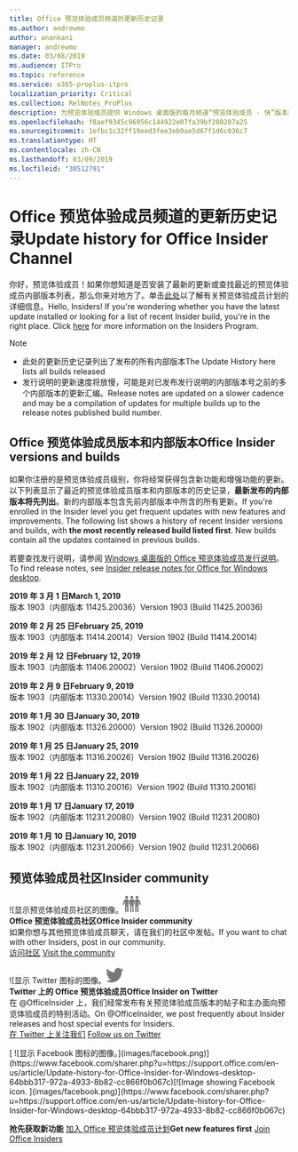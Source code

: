 ```yaml
---
title: Office 预览体验成员频道的更新历史记录
ms.author: andrewmo
author: anankani
manager: andrewmo
ms.date: 03/08/2019
ms.audience: ITPro
ms.topic: reference
ms.service: o365-proplus-itpro
localization_priority: Critical
ms.collection: RelNotes_ProPlus
description: 为预览体验成员提供 Windows 桌面版的每月频道“预览体验成员 - 快”版本的更新历史记录
ms.openlocfilehash: f8aef9345c96956c144922e07fa39bf208287a25
ms.sourcegitcommit: 1efbc1c32ff19eed3fee3eb9ae5d67f1d6c036c7
ms.translationtype: HT
ms.contentlocale: zh-CN
ms.lasthandoff: 03/09/2019
ms.locfileid: "30512791"
---
```

# <a name="update-history-for-office-insider-channel"></a><span data-ttu-id="e70a3-103">Office 预览体验成员频道的更新历史记录</span><span class="sxs-lookup"><span data-stu-id="e70a3-103">Update history for Office Insider Channel</span></span>

<span data-ttu-id="e70a3-p101">你好，预览体验成员！如果你想知道是否安装了最新的更新或查找最近的预览体验成员内部版本列表，那么你来对地方了。单击[此处](https://insider.office.com/)以了解有关预览体验成员计划的详细信息。</span><span class="sxs-lookup"><span data-stu-id="e70a3-p101">Hello, Insiders! If you're wondering whether you have the latest update installed or looking for a list of recent Insider build, you're in the right place. Click [here](https://insider.office.com/) for more information on the Insiders Program.</span></span>

> [!NOTE]
> - <span data-ttu-id="e70a3-107">此处的更新历史记录列出了发布的所有内部版本</span><span class="sxs-lookup"><span data-stu-id="e70a3-107">The Update History here lists all builds released</span></span>
> - <span data-ttu-id="e70a3-108">发行说明的更新速度将放慢，可能是对已发布发行说明的内部版本号之前的多个内部版本的更新汇编。</span><span class="sxs-lookup"><span data-stu-id="e70a3-108">Release notes are updated on a slower cadence and may be a compilation of updates for multiple builds up to the release notes published build number.</span></span>



## <a name="office-insider-versions-and-builds"></a><span data-ttu-id="e70a3-109">Office 预览体验成员版本和内部版本</span><span class="sxs-lookup"><span data-stu-id="e70a3-109">Office Insider versions and builds</span></span>

<span data-ttu-id="e70a3-p102">如果你注册的是预览体验成员级别，你将经常获得包含新功能和增强功能的更新。以下列表显示了最近的预览体验成员版本和内部版本的历史记录，**最新发布的内部版本将先列出**。新的内部版本包含先前内部版本中所含的所有更新。</span><span class="sxs-lookup"><span data-stu-id="e70a3-p102">If you're enrolled in the Insider level you get frequent updates with new features and improvements. The following list shows a history of recent Insider versions and builds, with **the most recently released build listed first**. New builds contain all the updates contained in previous builds.</span></span> 

<span data-ttu-id="e70a3-113">若要查找发行说明，请参阅 [Windows 桌面版的 Office 预览体验成员发行说明](https://docs.microsoft.com/zh-CN/OfficeUpdates/release-notes-office-insider)。</span><span class="sxs-lookup"><span data-stu-id="e70a3-113">To find release notes, see [Insider release notes for Office for Windows desktop](https://docs.microsoft.com/zh-CN/OfficeUpdates/release-notes-office-insider).</span></span>

<span data-ttu-id="e70a3-114">**2019 年 3 月 1 日**</span><span class="sxs-lookup"><span data-stu-id="e70a3-114">**March 1, 2019**</span></span><br/> <span data-ttu-id="e70a3-115">版本 1903（内部版本 11425.20036）</span><span class="sxs-lookup"><span data-stu-id="e70a3-115">Version 1903 (Build 11425.20036)</span></span><br/> 

<span data-ttu-id="e70a3-116">**2019 年 2 月 25 日**</span><span class="sxs-lookup"><span data-stu-id="e70a3-116">**February 25, 2019**</span></span><br/> <span data-ttu-id="e70a3-117">版本 1903（内部版本 11414.20014）</span><span class="sxs-lookup"><span data-stu-id="e70a3-117">Version 1902 (Build 11414.20014)</span></span><br/> 

<span data-ttu-id="e70a3-118">**2019 年 2 月 12 日**</span><span class="sxs-lookup"><span data-stu-id="e70a3-118">**February 12, 2019**</span></span><br/> <span data-ttu-id="e70a3-119">版本 1903（内部版本 11406.20002）</span><span class="sxs-lookup"><span data-stu-id="e70a3-119">Version 1902 (Build 11406.20002)</span></span><br/> 

<span data-ttu-id="e70a3-120">**2019 年 2 月 9 日**</span><span class="sxs-lookup"><span data-stu-id="e70a3-120">**February 9, 2019**</span></span><br/> <span data-ttu-id="e70a3-121">版本 1903（内部版本 11330.20014）</span><span class="sxs-lookup"><span data-stu-id="e70a3-121">Version 1902 (Build 11330.20014)</span></span><br/> 

<span data-ttu-id="e70a3-122">**2019 年 1 月 30 日**</span><span class="sxs-lookup"><span data-stu-id="e70a3-122">**January 30, 2019**</span></span><br/> <span data-ttu-id="e70a3-123">版本 1902（内部版本 11326.20000）</span><span class="sxs-lookup"><span data-stu-id="e70a3-123">Version 1902 (Build 11326.20000)</span></span><br/> 

<span data-ttu-id="e70a3-124">**2019 年 1 月 25 日**</span><span class="sxs-lookup"><span data-stu-id="e70a3-124">**January 25, 2019**</span></span><br/> <span data-ttu-id="e70a3-125">版本 1902（内部版本 11316.20026）</span><span class="sxs-lookup"><span data-stu-id="e70a3-125">Version 1902 (Build 11316.20026)</span></span><br/> 

<span data-ttu-id="e70a3-126">**2019 年 1 月 22 日**</span><span class="sxs-lookup"><span data-stu-id="e70a3-126">**January 22, 2019**</span></span><br/> <span data-ttu-id="e70a3-127">版本 1902（内部版本 11310.20016）</span><span class="sxs-lookup"><span data-stu-id="e70a3-127">Version 1902 (Build 11310.20016)</span></span><br/> 

<span data-ttu-id="e70a3-128">**2019 年 1 月 17 日**</span><span class="sxs-lookup"><span data-stu-id="e70a3-128">**January 17, 2019**</span></span><br/> <span data-ttu-id="e70a3-129">版本 1902（内部版本 11231.20080）</span><span class="sxs-lookup"><span data-stu-id="e70a3-129">Version 1902 (Build 11231.20080)</span></span><br/>

<span data-ttu-id="e70a3-130">**2019 年 1 月 10 日**</span><span class="sxs-lookup"><span data-stu-id="e70a3-130">**January 10, 2019**</span></span><br/> <span data-ttu-id="e70a3-131">版本 1902（内部版本 11231.20066）</span><span class="sxs-lookup"><span data-stu-id="e70a3-131">Version 1902 (build 11231.20066)</span></span><br/> 


## <a name="insider-community"></a><span data-ttu-id="e70a3-132">预览体验成员社区</span><span class="sxs-lookup"><span data-stu-id="e70a3-132">Insider community</span></span>

<span data-ttu-id="e70a3-133">![显示预览体验成员社区的图像。</span><span class="sxs-lookup"><span data-stu-id="e70a3-133">![Image showing insider community.</span></span> ](images/insidercommunity.png) <br/>
<span data-ttu-id="e70a3-134">**Office 预览体验成员社区**</span><span class="sxs-lookup"><span data-stu-id="e70a3-134">**Office Insider community**</span></span><br/> <span data-ttu-id="e70a3-135">如果你想与其他预览体验成员聊天，请在我们的社区中发帖。</span><span class="sxs-lookup"><span data-stu-id="e70a3-135">If you want to chat with other Insiders, post in our community.</span></span><br/><span data-ttu-id="e70a3-136"> 
[访问社区](https://go.microsoft.com/fwlink/?linkid=843493)</span><span class="sxs-lookup"><span data-stu-id="e70a3-136"> 
[Visit the community](https://go.microsoft.com/fwlink/?linkid=843493)</span></span><br/> 

<span data-ttu-id="e70a3-137">![显示 Twitter 图标的图像。</span><span class="sxs-lookup"><span data-stu-id="e70a3-137">![Image showing twitter icon.</span></span> ](images/twitter.png)<br/>
<span data-ttu-id="e70a3-138">**Twitter 上的 Office 预览体验成员**</span><span class="sxs-lookup"><span data-stu-id="e70a3-138">**Office Insider on Twitter**</span></span><br/> <span data-ttu-id="e70a3-139">在 @OfficeInsider 上，我们经常发布有关预览体验成员版本的帖子和主办面向预览体验成员的特别活动。</span><span class="sxs-lookup"><span data-stu-id="e70a3-139">On @OfficeInsider, we post frequently about Insider releases and host special events for Insiders.</span></span><br/><span data-ttu-id="e70a3-140"> 
[在 Twitter 上关注我们](https://go.microsoft.com/fwlink/?linkid=717717)</span><span class="sxs-lookup"><span data-stu-id="e70a3-140"> 
[Follow us on Twitter](https://go.microsoft.com/fwlink/?linkid=717717)</span></span><br/> 

<span data-ttu-id="e70a3-141">
  [
  ![显示 Facebook 图标的图像。](images/facebook.png)](https://www.facebook.com/sharer.php?u=https://support.office.com/en-us/article/Update-history-for-Office-Insider-for-Windows-desktop-64bbb317-972a-4933-8b82-cc866f0b067c)</span><span class="sxs-lookup"><span data-stu-id="e70a3-141">[![Image showing Facebook icon. ](images/facebook.png)](https://www.facebook.com/sharer.php?u=https://support.office.com/en-us/article/Update-history-for-Office-Insider-for-Windows-desktop-64bbb317-972a-4933-8b82-cc866f0b067c)</span></span>


<span data-ttu-id="e70a3-142">**抢先获取新功能**
[加入 Office 预览体验成员计划](https://insider.office.com/)</span><span class="sxs-lookup"><span data-stu-id="e70a3-142">**Get new features first**
[Join Office Insiders](https://insider.office.com/)</span></span>